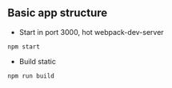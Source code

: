 ## Basic app structure

- Start in port 3000, hot webpack-dev-server

`npm start`

- Build static

`npm run build`
